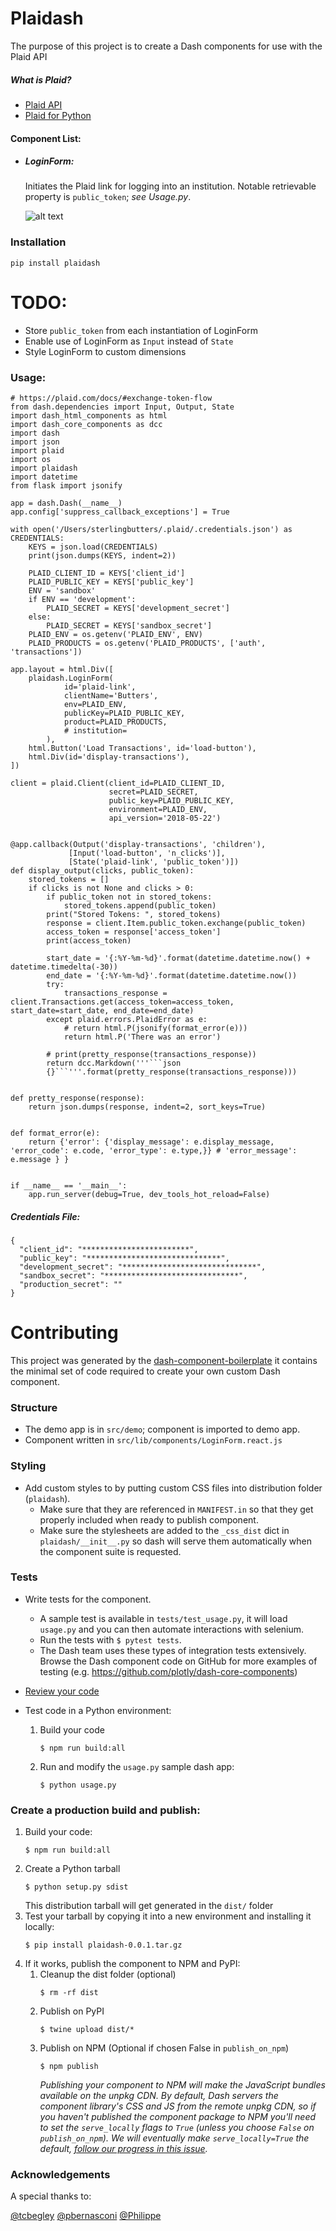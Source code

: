 # Plaidash 
The purpose of this project is to create a Dash components for use with the Plaid API
##### What is Plaid?
- [Plaid API](https://plaid.com/?utm_medium=cpc&utm_source=google&utm_term=plaid%20api&utm_campaign=US-Search-Brand&gclid=Cj0KCQiA14TjBRD_ARIsAOCmO9Z1PB-cu1krGvoDEy3oywUNwuufFpeqDHE9szcVJFPQ_0l7hTedfqYaAjxpEALw_wcB)
- [Plaid for Python](https://github.com/plaid/plaid-python)

#### Component List:
- ##### LoginForm:
    Initiates the Plaid link for logging into an institution. Notable retrievable property is `public_token`; *see Usage.py*.

    ![alt text](https://github.com/SterlingButters/plaidash/blob/master/PlaidDemo.gif)

### Installation
`pip install plaidash`

# TODO:
- Store `public_token` from each instantiation of LoginForm
- Enable use of LoginForm as `Input` instead of `State`
- Style LoginForm to custom dimensions
    
### Usage:

    # https://plaid.com/docs/#exchange-token-flow
    from dash.dependencies import Input, Output, State
    import dash_html_components as html
    import dash_core_components as dcc
    import dash
    import json
    import plaid
    import os
    import plaidash
    import datetime
    from flask import jsonify
    
    app = dash.Dash(__name__)
    app.config['suppress_callback_exceptions'] = True
    
    with open('/Users/sterlingbutters/.plaid/.credentials.json') as CREDENTIALS:
        KEYS = json.load(CREDENTIALS)
        print(json.dumps(KEYS, indent=2))
    
        PLAID_CLIENT_ID = KEYS['client_id']
        PLAID_PUBLIC_KEY = KEYS['public_key']
        ENV = 'sandbox'
        if ENV == 'development':
            PLAID_SECRET = KEYS['development_secret']
        else:
            PLAID_SECRET = KEYS['sandbox_secret']
        PLAID_ENV = os.getenv('PLAID_ENV', ENV)
        PLAID_PRODUCTS = os.getenv('PLAID_PRODUCTS', ['auth', 'transactions'])
    
    app.layout = html.Div([
        plaidash.LoginForm(
                id='plaid-link',
                clientName='Butters',
                env=PLAID_ENV,
                publicKey=PLAID_PUBLIC_KEY,
                product=PLAID_PRODUCTS,
                # institution=
            ),
        html.Button('Load Transactions', id='load-button'),
        html.Div(id='display-transactions'),
    ])
    
    client = plaid.Client(client_id=PLAID_CLIENT_ID,
                          secret=PLAID_SECRET,
                          public_key=PLAID_PUBLIC_KEY,
                          environment=PLAID_ENV,
                          api_version='2018-05-22')
    
    
    @app.callback(Output('display-transactions', 'children'),
                 [Input('load-button', 'n_clicks')],
                 [State('plaid-link', 'public_token')])
    def display_output(clicks, public_token):
        stored_tokens = []
        if clicks is not None and clicks > 0:
            if public_token not in stored_tokens:
                stored_tokens.append(public_token)
            print("Stored Tokens: ", stored_tokens)
            response = client.Item.public_token.exchange(public_token)
            access_token = response['access_token']
            print(access_token)
    
            start_date = '{:%Y-%m-%d}'.format(datetime.datetime.now() + datetime.timedelta(-30))
            end_date = '{:%Y-%m-%d}'.format(datetime.datetime.now())
            try:
                transactions_response = client.Transactions.get(access_token=access_token, start_date=start_date, end_date=end_date)
            except plaid.errors.PlaidError as e:
                # return html.P(jsonify(format_error(e)))
                return html.P('There was an error')
    
            # print(pretty_response(transactions_response))
            return dcc.Markdown('''```json
            {}```'''.format(pretty_response(transactions_response)))
    
    
    def pretty_response(response):
        return json.dumps(response, indent=2, sort_keys=True)
    
    
    def format_error(e):
        return {'error': {'display_message': e.display_message, 'error_code': e.code, 'error_type': e.type,}} # 'error_message': e.message } }
    
    
    if __name__ == '__main__':
        app.run_server(debug=True, dev_tools_hot_reload=False)


##### Credentials File:
    {
      "client_id": "************************",
      "public_key": "******************************",
      "development_secret": "******************************",
      "sandbox_secret": "******************************",
      "production_secret": ""
    }

# Contributing
This project was generated by the [dash-component-boilerplate](https://github.com/plotly/dash-component-boilerplate) it contains the minimal set of code required to create your own custom Dash component.

### Structure 
- The demo app is in `src/demo`; component is imported to demo app.
- Component written in `src/lib/components/LoginForm.react.js`

### Styling
- Add custom styles to by putting custom CSS files into distribution folder (`plaidash`).
    - Make sure that they are referenced in `MANIFEST.in` so that they get properly included when ready to publish component.
    - Make sure the stylesheets are added to the `_css_dist` dict in `plaidash/__init__.py` so dash will serve them automatically 
    when the component suite is requested.
    
### Tests
- Write tests for the component.
    - A sample test is available in `tests/test_usage.py`, it will load `usage.py` and you can then automate interactions 
    with selenium.
    - Run the tests with `$ pytest tests`.
    - The Dash team uses these types of integration tests extensively. Browse the Dash component code on GitHub for more 
    examples of testing (e.g. https://github.com/plotly/dash-core-components)
- [Review your code](./review_checklist.md)

- Test code in a Python environment:
    1. Build your code
        ```
        $ npm run build:all
        ```
    2. Run and modify the `usage.py` sample dash app:
        ```
        $ python usage.py
        ```

### Create a production build and publish:
1. Build your code:
    ```
    $ npm run build:all
    ```
2. Create a Python tarball
    ```
    $ python setup.py sdist
    ```
    This distribution tarball will get generated in the `dist/` folder
3. Test your tarball by copying it into a new environment and installing it locally:
    ```
    $ pip install plaidash-0.0.1.tar.gz
    ```
4. If it works, publish the component to NPM and PyPI:
    1. Cleanup the dist folder (optional)
        ```
        $ rm -rf dist
        ```
    2. Publish on PyPI
        ```
        $ twine upload dist/*
        ```
    3. Publish on NPM (Optional if chosen False in `publish_on_npm`)
        ```
        $ npm publish
        ```
        _Publishing your component to NPM will make the JavaScript bundles available on the unpkg CDN. By default, 
        Dash servers the component library's CSS and JS from the remote unpkg CDN, so if you haven't published the 
        component package to NPM you'll need to set the `serve_locally` flags to `True` (unless you choose `False` on 
        `publish_on_npm`). We will eventually make `serve_locally=True` the default, 
        [follow our progress in this issue](https://github.com/plotly/dash/issues/284)._

### Acknowledgements
A special thanks to:

 [@tcbegley](https://community.plot.ly/u/tcbegley)
 [@pbernasconi](https://github.com/pbernasconi/react-plaid-link)
 [@Philippe](https://community.plot.ly/u/Philippe)

